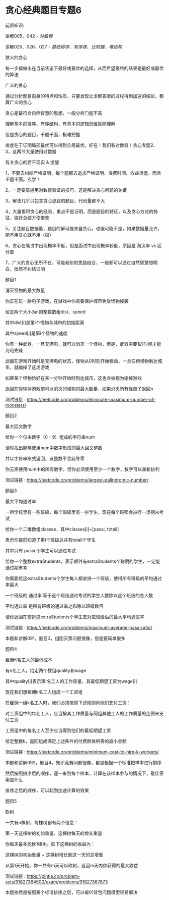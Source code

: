 # 贪心经典题目专题6

前置知识:

讲解005、042 \-  _对数器_

讲解025、026、027 \-  _基础排序、有序表、比较器、堆结构_

狭义的贪心

每一步都做出在当前状态下最好或最优的选择，从而希望最终的结果是最好或最优的算法

广义的贪心

通过分析题目自身的特点和性质，只要发现让求解答案的过程得到加速的结论，都算广义的贪心

贪心是最符合自然智慧的思想，一般分析门槛不高

理解基本的排序、有序结构，有基本的逻辑思维就能理解

但是贪心的题目，千题千面，极难把握

难度在于证明局部最优可以得到全局最优，好在！我们有对数器！贪心专题2、3，这两节大量使用对数器

有关贪心的若干现实 & 提醒

1，不要去纠结严格证明，每个题都去追求严格证明，浪费时间、收益很低，而且千题千面。玄学！

2，一定要掌握用对数器验证的技巧，这是解决贪心问题的关键

3，解法几乎只包含贪心思路的题目，代码量都不大

4，大量累积贪心的经验，重点不是证明，而是题目的特征，以及贪心方式的特征，做好总结方便借鉴

5，关注题目数据量，题目的解可能来自贪心，也很可能不是，如果数据量允许，能不用贪心就不用（稳）

6，贪心在笔试中出现概率不低，但是面试中出现概率较低，原因是 淘汰率 vs 区分度

7，广义的贪心无所不在，可能和别的思路结合，一般都可以通过自然智慧想明白，依然不纠结证明

题目1

消灭怪物的最大数量

你正在玩一款电子游戏，在游戏中你需要保护城市免受怪物侵袭

给定两个大小为n的整数数组dist、speed

其中dist\[i\]是第i个怪物与城市的初始距离

其中speed\[i\]是第i个怪物的速度

你有一种武器，一旦充满电，就可以消灭一个怪物，但是，武器需要1的时间才能充电完成

武器在游戏开始时是充满电的状态，怪物从0时刻开始移动，一旦任何怪物到达城市，就输掉了这场游戏

如果某个怪物恰好在某一分钟开始时到达城市，这也会被视为输掉游戏

返回在你输掉游戏前可以消灭的怪物的最大数量，如果消灭所有怪兽了返回n

测试链接 : [https://leetcode\.cn/problems/eliminate\-maximum\-number\-of\-monsters/](https://leetcode.cn/problems/eliminate-maximum-number-of-monsters/)

题目2

最大回文数字

给你一个仅由数字（0 \- 9）组成的字符串num

请你找出能够使用num中数字形成的最大回文整数

并以字符串形式返回，该整数不含前导零

你无需使用num中的所有数字，但你必须使用至少一个数字，数字可以重新排列

测试链接 : [https://leetcode\.cn/problems/largest\-palindromic\-number/](https://leetcode.cn/problems/largest-palindromic-number/)

题目3

最大平均通过率

一所学校里有一些班级，每个班级里有一些学生，现在每个班都会进行一场期末考试

给你一个二维数组classes，其中classes\[i\]=\[passi\, totali\]

表示你提前知道了第i个班级总共有totali个学生

其中只有 passi 个学生可以通过考试

给你一个整数extraStudents，表示额外有extraStudents个聪明的学生，一定能通过期末考

你需要给这extraStudents个学生每人都安排一个班级，使得所有班级的平均通过率最大

一个班级的 通过率 等于这个班级通过考试的学生人数除以这个班级的总人数

平均通过率 是所有班级的通过率之和除以班级数目

请你返回在安排这extraStudents个学生去对应班级后的最大平均通过率

测试链接 : [https://leetcode\.cn/problems/maximum\-average\-pass\-ratio/](https://leetcode.cn/problems/maximum-average-pass-ratio/)

本题和讲解091，题目3，组团买票问题很像，但是要简单很多

题目4

雇佣K名工人的最低成本

有n名工人，给定两个数组quality和wage

其中quality\[i\]表示第i名工人的工作质量，其最低期望工资为wage\[i\]

现在我们想雇佣k名工人组成一个工资组

在雇佣一组k名工人时，我们必须按照下述规则向他们支付工资：

对工资组中的每名工人，应当按其工作质量与同组其他工人的工作质量的比例来支付工资

工资组中的每名工人至少应当得到他们的最低期望工资

给定整数k，返回组成满足上述条件的付费群体所需的最小金额

测试链接 : [https://leetcode\.cn/problems/minimum\-cost\-to\-hire\-k\-workers/](https://leetcode.cn/problems/minimum-cost-to-hire-k-workers/)

本题和讲解092，题目4，知识竞赛问题很像，都是根据一个标准把样本进行排序

然后按照排序后的顺序，逐一来到每个样本，计算在该样本参与的情况下，最佳答案是什么

排序之后的顺序，可以起到加速计算的效果

题目5

砍树

一共有n棵树，每棵树都有两个信息：

第一天这棵树的初始重量、这棵树每天的增长重量

你每天最多能砍1棵树，砍下这棵树的收益为：

这棵树的初始重量 \+ 这棵树增长到这一天的总增重

从第1天开始，你一共有m天可以砍树，返回m天内你获得的最大收益

测试链接 : [https://pintia\.cn/problem\-sets/91827364500/exam/problems/91827367873](https://pintia.cn/problem-sets/91827364500/exam/problems/91827367873)

本题依然是按照某个标准排序之后，可以被01背包问题模型轻易解决


